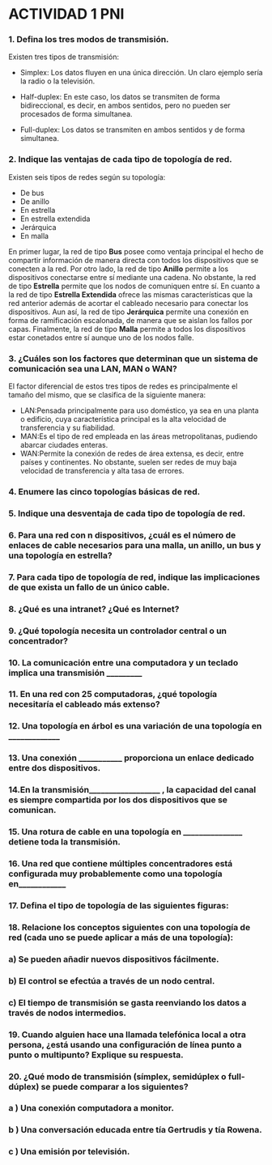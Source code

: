 # ACTIVIDAD 1 PNI

### 1. Defina los tres modos de transmisión.
Existen tres tipos de transmisión:

- Simplex: Los datos fluyen en una única dirección. Un claro ejemplo sería la radio o la televisión.  

- Half-duplex: En este caso, los datos se transmiten de forma bidireccional, es decir, en ambos sentidos, pero no pueden ser procesados de forma simultanea. 

- Full-duplex: Los datos se transmiten en ambos sentidos y de forma simultanea.  

### 2. Indique las ventajas de cada tipo de topología de red.
Existen seis tipos de redes según su topología:

- De bus
- De anillo
- En estrella
- En estrella extendida
- Jerárquica
- En malla

En primer lugar, la red de tipo __Bus__ posee como ventaja principal el hecho de compartir información de manera directa con todos los dispositivos que se conecten a la red.
Por otro lado, la red de tipo __Anillo__ permite a los dispositivos conectarse entre sí mediante una cadena. 
No obstante, la red de tipo __Estrella__ permite que los nodos de comuniquen entre sí.
En cuanto a la red de tipo __Estrella Extendida__ ofrece las mismas características que la red anterior además de acortar el cableado necesario para conectar los dispositivos. 
Aun así, la red de tipo __Jerárquica__ permite una conexión en forma de ramificación escalonada, de manera que se aislan los fallos por capas. 
Finalmente, la red de tipo __Malla__ permite a todos los dispositivos estar conetados entre sí aunque uno de los nodos falle. 


### 3. ¿Cuáles son los factores que determinan que un sistema de comunicación sea una LAN, MAN o WAN?
El factor diferencial de estos tres tipos de redes es principalmente el tamaño del  mismo, que se clasifica de la siguiente manera:

- LAN:Pensada principalmente para uso doméstico, ya sea en una planta o edificio, cuya característica principal es la alta velocidad de transferencia y su fiabilidad.  
- MAN:Es el tipo de red empleada en las áreas metropolitanas, pudiendo abarcar ciudades enteras. 
- WAN:Permite la conexión de redes de área extensa, es decir, entre países y continentes. No obstante, suelen ser redes de muy baja velocidad de transferencia y alta tasa de errores. 


### 4. Enumere las cinco topologías básicas de red.




### 5. Indique una desventaja de cada tipo de topología de red.

### 6. Para una red con n dispositivos, ¿cuál es el número de enlaces de cable necesarios para una malla, un anillo, un bus y una topología en estrella?

### 7. Para cada tipo de topología de red, indique las implicaciones de que exista un fallo de un único cable.

### 8. ¿Qué es una intranet? ¿Qué es Internet?

### 9. ¿Qué topología necesita un controlador central o un concentrador?

### 10. La comunicación entre una computadora y un teclado implica una transmisión _________

### 11. En una red con 25 computadoras, ¿qué topología necesitaría el cableado más extenso?

### 12. Una topología en árbol es una variación de una topología en _____________

### 13. Una conexión ___________   proporciona un enlace dedicado entre dos dispositivos.

### 14.En la transmisión__________________   , la capacidad del canal es siempre compartida por los dos dispositivos que se comunican.

### 15. Una rotura de cable en una topología en _______________   detiene toda la transmisión.

### 16. Una red que contiene múltiples concentradores está configurada muy probablemente como una topología en____________

### 17. Defina el tipo de topología de las siguientes figuras:

### 18. Relacione los conceptos siguientes con una topología de red (cada uno se puede aplicar a más de una topología):

###       a) Se pueden añadir nuevos dispositivos fácilmente.

###       b) El control se efectúa a través de un nodo central.

###       c) El tiempo de transmisión se gasta reenviando los datos a través de nodos intermedios.

### 19. Cuando alguien hace una llamada telefónica local a otra persona, ¿está usando una configuración de línea punto a punto o multipunto? Explique su respuesta.

### 20. ¿Qué modo de transmisión (símplex, semidúplex o full-dúplex) se puede comparar a los siguientes?

###     a ) Una conexión computadora a monitor.

###     b ) Una conversación educada entre tía Gertrudis y tía Rowena. 

###     c ) Una emisión por televisión.


